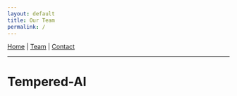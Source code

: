 ```yaml
---
layout: default
title: Our Team
permalink: /
---
```


[Home](/) | [Team](/team/) | [Contact](/contract/)

---
# Tempered-AI